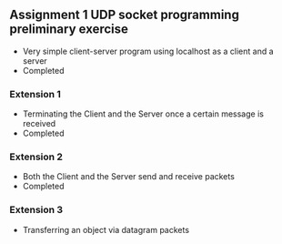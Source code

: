 ## Assignment 1 UDP socket programming preliminary exercise

- Very simple client-server program using localhost as a client and a server
- Completed

### Extension 1 

- Terminating the Client and the Server once a certain message is received
- Completed

### Extension 2

- Both the Client and the Server send and receive packets
- Completed

### Extension 3

- Transferring an object via datagram packets